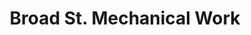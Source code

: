 ---
title: "Broad St. Mechanical Work"
url: /bethlehem/broad-st-mechanical-work/
shop: Autowerkstatt
---